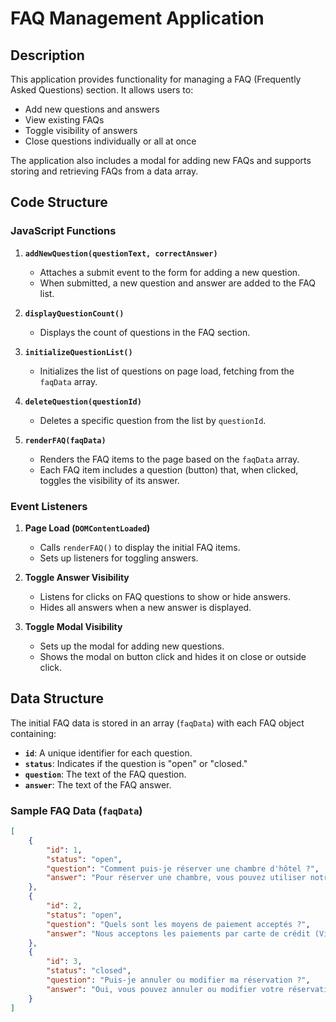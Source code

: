 # FAQ Management Application

## Description
This application provides functionality for managing a FAQ (Frequently Asked Questions) section. It allows users to:
- Add new questions and answers
- View existing FAQs
- Toggle visibility of answers
- Close questions individually or all at once

The application also includes a modal for adding new FAQs and supports storing and retrieving FAQs from a data array.

## Code Structure

### JavaScript Functions

1. **`addNewQuestion(questionText, correctAnswer)`**  
   - Attaches a submit event to the form for adding a new question.
   - When submitted, a new question and answer are added to the FAQ list.

2. **`displayQuestionCount()`**  
   - Displays the count of questions in the FAQ section.

3. **`initializeQuestionList()`**  
   - Initializes the list of questions on page load, fetching from the `faqData` array.

4. **`deleteQuestion(questionId)`**  
   - Deletes a specific question from the list by `questionId`.

5. **`renderFAQ(faqData)`**  
   - Renders the FAQ items to the page based on the `faqData` array.
   - Each FAQ item includes a question (button) that, when clicked, toggles the visibility of its answer.

### Event Listeners

1. **Page Load (`DOMContentLoaded`)**  
   - Calls `renderFAQ()` to display the initial FAQ items.
   - Sets up listeners for toggling answers.

2. **Toggle Answer Visibility**  
   - Listens for clicks on FAQ questions to show or hide answers.
   - Hides all answers when a new answer is displayed.

3. **Toggle Modal Visibility**  
   - Sets up the modal for adding new questions.
   - Shows the modal on button click and hides it on close or outside click.

## Data Structure

The initial FAQ data is stored in an array (`faqData`) with each FAQ object containing:
- **`id`**: A unique identifier for each question.
- **`status`**: Indicates if the question is "open" or "closed."
- **`question`**: The text of the FAQ question.
- **`answer`**: The text of the FAQ answer.

### Sample FAQ Data (`faqData`)

```json
[
    {
        "id": 1,
        "status": "open",
        "question": "Comment puis-je réserver une chambre d'hôtel ?",
        "answer": "Pour réserver une chambre, vous pouvez utiliser notre site web en sélectionnant les dates de votre séjour et en choisissant la chambre souhaitée. Vous recevrez une confirmation par e-mail après avoir complété la réservation."
    },
    {
        "id": 2,
        "status": "open",
        "question": "Quels sont les moyens de paiement acceptés ?",
        "answer": "Nous acceptons les paiements par carte de crédit (Visa, MasterCard, American Express), PayPal et les virements bancaires. Les paiements en espèces peuvent être effectués à la réception de l'hôtel."
    },
    {
        "id": 3,
        "status": "closed",
        "question": "Puis-je annuler ou modifier ma réservation ?",
        "answer": "Oui, vous pouvez annuler ou modifier votre réservation jusqu'à 24 heures avant la date d'arrivée prévue. Veuillez nous contacter par e-mail ou téléphone pour effectuer ces changements."
    }
]


